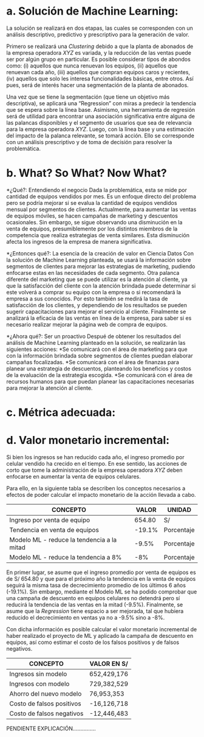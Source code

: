 # a. Solución de Machine Learning:

La solución se realizará en dos etapas, las cuales se corresponden con un análisis descriptivo, predictivo y prescriptivo para la generación de valor.

Primero se realizará una *Clustering* debido a que la planta de abonados de la empresa operadora *XYZ* es variada, y la reducción de las ventas puede ser por algún grupo en particular. Es posible considerar tipos de abondos como: (i) aquellos que nunca renuevan los equipos, (ii) aquellos que renuevan cada año, (iii) aquellos que compran equipos caros y recientes, (iv) aquellos que solo les interesa funcionalidades básicas, entre otros. Así pues, será de interés hacer una segmentación de la planta de abonados.

Una vez que se tiene la segmentación (que tiene un objetivo más descriptiva), se aplicará una “Regression” con miras a predecir la tendencia que se espera sobre la línea base. Asimismo, una herramienta de regresión será de utilidad para encontrar una asociación significativa entre alguna de las palancas disponibles y el segmento de usuarios que sea de relevancia para la empresa operadora *XYZ*. Luego, con la línea base y una estimación del impacto de la palanca relevante, se tomará acción. Ello se corresponde con un análisis prescriptivo y de toma de decisión para resolver la problemática.

# b. What? So What? Now What?

  *¿Qué?: Entendiendo el negocio
    Dada la problemática, esta se mide por cantidad de equipos vendidos por mes. Es un enfoque directo del problema pero se podría mejorar si se evalua la cantidad de equipos vendidos mensual por segmentos de clientes. Actualmente, para aumentar las ventas de equipos móviles, se hacen campañas de marketing y descuentos ocasionales. Sin embargo, se sigue observando una disminución en la venta de equipos, presumiblemente por los distintos miembros de la competencia que realiza estrategias de venta similares. Esta disminución afecta los ingresos de la empresa de manera significativa. 

  *¿Entonces qué?: La esencia de la creación de valor en Ciencia Datos
    Con la solución de Machine Learning planteada, se usará la información sobre segmentos de clientes para mejorar las estrategias de marketing, pudiendo enfocarse estas en las necesidades de cada segmento. Otra palanca diferente del marketing que se puede utilizar es la atención al cliente, ya que la satisfacción del cliente con la atención brindada puede determinar si este volverá a comprar su equipo con la empresa o si recomendará la empresa a sus conocidos. Por esto también se medirá la tasa de satisfacción de los clientes, y dependiendo de los resultados se pueden sugerir capacitaciones para mejorar el servicio al cliente. Finalmente se analizará la eficacia de las ventas en linea de la empresa, para saber si es necesario realizar mejorar la página web de compra de equipos. 

  *¿Ahora qué?: Ser un proactivo
    Despué de obtener los resultados del análisis de Machine Learning planteado en la solución, se realizarán las siguientes acciones:
    *Se comunicará con el área de marketing para que con la información brindada sobre segmentos de clientes puedan elaborar campañas focalizadas.
    *Se comunicará con el área de finanzas para planear una estrategia de descuentos, planteando los beneficios y costos de la evaluación de la estrategia escogida.
    *Se comunicará con el área de recursos humanos para que puedan planear las capacitaciones necesarias para mejorar la atención al cliente.


# c. Métrica adecuada:


# d. Valor monetario incremental:

Si bien los ingresos se han reducido cada año, el ingreso promedio por celular vendido ha crecido en el tiempo. En ese sentido, las acciones de corto que tome la administración de la empresa operadora *XYZ* deben enfocarse en aumentar la venta de equipos celulares.

Para ello, en la siguiente tabla se describen los conceptos necesarios a efectos de poder calcular el impacto monetario de la acción llevada a cabo.

| CONCEPTO | VALOR | UNIDAD |
| --------- | --------- | --------- |
| Ingreso por venta de equipo | 654.80 | S/ |
| Tendencia en venta de equipos | -19.1% | Porcentaje |
| Modelo ML - reduce la tendencia a la mitad | -9.5% | Porcentaje |
| Modelo ML - reduce la tendencia a 8% | -8% | Porcentaje |

En primer lugar, se asume que el ingreso promedio por venta de equipos es de S/ 654.80 y que para el próximo año la tendencia en la venta de equipos seguirá la misma tasa de decrecimiento promedio de los últimos 6 años (-19.1%). Sin embargo, mediante el Modelo ML se ha podido comprobar que una campaña de descuento en equipos celulares no detendrá pero sí reducirá la tendencia de las ventas en la mitad (-9.5%). Finalmente, se asume que la *Regression* tiene espacio a ser mejorada, tal que hubiera reducido el decrecimiento en ventas ya no a -9.5% sino a -8%.

Con dicha información es posible calcular el valor monetario incremental de haber realizado el proyecto de ML y aplicado la campaña de descuento en equipos, así como estimar el costo de los falsos positivos y de falsos negativos. 

| CONCEPTO | VALOR EN S/ |
| --------- | --------- |
| Ingresos sin modelo | 652,429,176 |
| Ingresos con modelo | 729,382,529 |
| Ahorro del nuevo modelo | 76,953,353 |
| Costo de falsos positivos | -16,126,718 |
| Costo de falsos negativos | -12,446,483 |

PENDIENTE EXPLICACIÓN...............